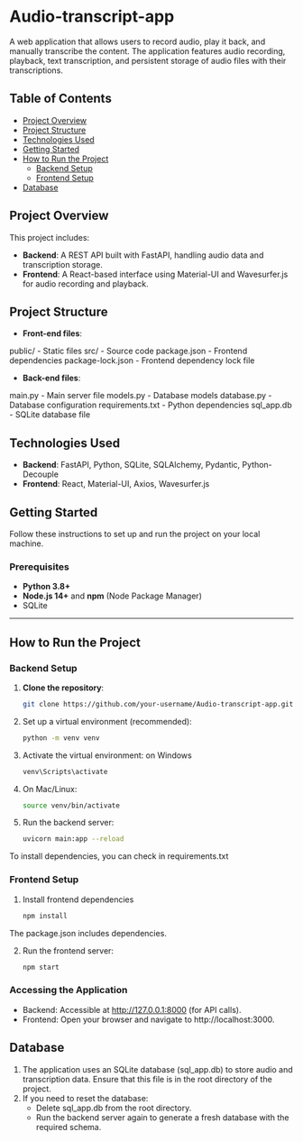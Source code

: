 # Audio-transcript-app

A web application that allows users to record audio, play it back, and manually transcribe the content. The application features audio recording, playback, text transcription, and persistent storage of audio files with their transcriptions.

## Table of Contents

- [Project Overview](#project-overview)
- [Project Structure](#project-structure)
- [Technologies Used](#technologies-used)
- [Getting Started](#getting-started)
- [How to Run the Project](#how-to-run-the-project)
  - [Backend Setup](#backend-setup)
  - [Frontend Setup](#frontend-setup)
- [Database](#database)

## Project Overview

This project includes:
- **Backend**: A REST API built with FastAPI, handling audio data and transcription storage.
- **Frontend**: A React-based interface using Material-UI and Wavesurfer.js for audio recording and playback.

## Project Structure

- **Front-end files**:

public/ - Static files
src/ - Source code
package.json - Frontend dependencies
package-lock.json - Frontend dependency lock file


- **Back-end files**:

main.py - Main server file
models.py - Database models
database.py - Database configuration
requirements.txt - Python dependencies
sql_app.db - SQLite database file

## Technologies Used

- **Backend**: FastAPI, Python, SQLite, SQLAlchemy, Pydantic, Python-Decouple
- **Frontend**: React, Material-UI, Axios, Wavesurfer.js

## Getting Started

Follow these instructions to set up and run the project on your local machine.

### Prerequisites

- **Python 3.8+**
- **Node.js 14+** and **npm** (Node Package Manager)
- SQLite

---

## How to Run the Project

### Backend Setup

1. **Clone the repository**:
   ```bash
   git clone https://github.com/your-username/Audio-transcript-app.git

2. Set up a virtual environment (recommended):
   ```bash
   python -m venv venv

3. Activate the virtual environment:
   on Windows
   ```bash
   venv\Scripts\activate
4. On Mac/Linux:
   ```bash
   source venv/bin/activate

5. Run the backend server:
   ```bash
   uvicorn main:app --reload

  To install dependencies, you can check in requirements.txt

### Frontend Setup

1. Install frontend dependencies
   ```bash
   npm install
The package.json includes dependencies.

2. Run the frontend server:
   ```bash
   npm start

### Accessing the Application
   - Backend: Accessible at http://127.0.0.1:8000 (for API calls).
   - Frontend: Open your browser and navigate to http://localhost:3000.


## Database

1. The application uses an SQLite database (sql_app.db) to store audio and transcription data. Ensure that this file is in the root directory of the project.
2. If you need to reset the database:
   - Delete sql_app.db from the root directory.
   - Run the backend server again to generate a fresh database with the required schema.



   
